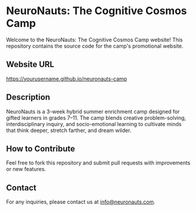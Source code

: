 # NeuroNauts: The Cognitive Cosmos Camp

Welcome to the NeuroNauts: The Cognitive Cosmos Camp website! This repository contains the source code for the camp's promotional website.

## Website URL
https://yourusername.github.io/neuronauts-camp

## Description
NeuroNauts is a 3-week hybrid summer enrichment camp designed for gifted learners in grades 7–11. The camp blends creative problem-solving, interdisciplinary inquiry, and socio-emotional learning to cultivate minds that think deeper, stretch farther, and dream wilder.

## How to Contribute
Feel free to fork this repository and submit pull requests with improvements or new features.

## Contact
For any inquiries, please contact us at info@neuronauts.com.
